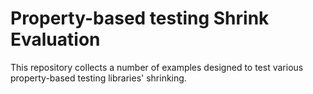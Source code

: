 # Property-based testing Shrink Evaluation

This repository collects a number of examples designed to test various property-based testing libraries' shrinking.
